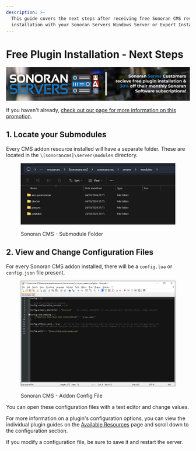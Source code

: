 ```yaml
---
description: >-
  This guide covers the next steps after receiving free Sonoran CMS resource
  installation with your Sonoran Servers Windows Server or Expert Installation.
---
```


# Free Plugin Installation - Next Steps

![Sonoran Servers - Bundle Program](<../../../.gitbook/assets/banner_update-1 (1).png>)

If you haven't already, [check out our page for more information on this promotion](../../../pricing/pricing-faq/free-plugin-installation-and-discount-sonoran-servers.md).

## 1. Locate your Submodules

Every CMS addon resource installed will have a separate folder. These are located in the `\[sonorancms]\server\modules` directory.

<figure><img src="../../../.gitbook/assets/image (1) (1) (1) (1) (1).png" alt=""><figcaption><p>Sonoran CMS - Submodule Folder</p></figcaption></figure>

## 2. View and Change Configuration Files

For every Sonoran CMS addon installed, there will be a `config.lua` or `config.json` file present.

<figure><img src="../../../.gitbook/assets/image (2) (1) (1) (1) (1) (1) (1) (1) (1) (1).png" alt=""><figcaption><p>Sonoran CMS - Addon Config File</p></figcaption></figure>

You can open these configuration files with a text editor and change values.

For more information on a plugin's configuration options, you can view the individual plugin guides on the [Available Resources](../roblox-integrations/available-resources/) page and scroll down to the configuration section.

If you modify a configuration file, be sure to save it and restart the server.
